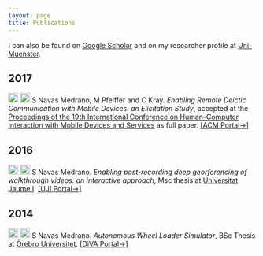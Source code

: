 ```yaml
---
layout: page
title: Publications
---
```


I can also be found on [Google Scholar](https://scholar.google.de/citations?user=T8sVTJQAAAAJ&hl) and on my researcher profile at [Uni-Muenster](https://www.uni-muenster.de/Geoinformatics/en/institute/staff/index.php/246/Samuel_Navas_Medrano).

## 2017

<img src="../img/conference-paper.png" height="20px"> <img src="../img/open-access.png" height="20px"> 
S Navas Medrano, M Pfeiffer and C Kray. *Enabling Remote Deictic Communication with Mobile Devices: an Elicitation Study*, accepted at the [Proceedings of the 19th International Conference on Human-Computer Interaction with Mobile Devices and Services](https://mobilehci.acm.org/2017/program.html#thePapers) as full paper. [[ACM Portal&#8594;]](https://dl.acm.org/citation.cfm?doid=3098279.3098544) 


## 2016 

<img src="../img/msc-thesis.png" height="20px"> <img src="../img/open-access.png" height="20px">
S Navas Medrano. *Enabling post-recording deep georferencing of walkthrough videos: an interactive approach*, Msc thesis at [Universitat Jaume I](http://repositori.uji.es/xmlui/handle/10234/161690). [[UJI Portal&#8594;]](http://repositori.uji.es/xmlui/handle/10234/161690)

  
## 2014
  
<img src="../img/bsc-thesis.png" height="20px"> <img src="../img/open-access.png" height="20px">
S Navas Medrano. *Autonomous Wheel Loader Simulator*, BSc Thesis at [Örebro Universitet](http://urn.kb.se/resolve?urn=urn:nbn:se:oru:diva-38053). [[DiVA Portal&#8594;]](http://urn.kb.se/resolve?urn=urn:nbn:se:oru:diva-38053) 

